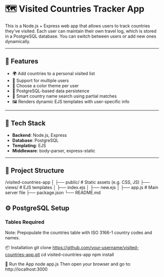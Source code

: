 # 🗺️ Visited Countries Tracker App

This is a Node.js + Express web app that allows users to track countries they've visited. Each user can maintain their own travel log, which is stored in a PostgreSQL database. You can switch between users or add new ones dynamically.

---

## 🚀 Features

- 🌍 Add countries to a personal visited list
- 👤 Support for multiple users
- 🎨 Choose a color theme per user
- 💾 PostgreSQL-based data persistence
- 🧠 Smart country name search using partial matches
- 🖼️ Renders dynamic EJS templates with user-specific info

---

## 🧩 Tech Stack

- **Backend**: Node.js, Express
- **Database**: PostgreSQL
- **Templating**: EJS
- **Middleware**: body-parser, express-static

---

## 📁 Project Structure

/visited-countries-app
│
├── public/ # Static assets (e.g. CSS, JS)
├── views/ # EJS templates
│ ├── index.ejs
│ ├── new.ejs
│
├── app.js # Main server file
├── package.json
└── README.md


## ⚙️ PostgreSQL Setup

### Tables Required
Note: Prepopulate the countries table with ISO 3166-1 country codes and names.

📦 Installation
git clone https://github.com/your-username/visited-countries-app.git
cd visited-countries-app
npm install

🧪 Run the App
node app.js
Then open your browser and go to:
http://localhost:3000
